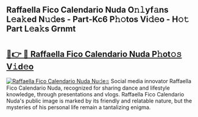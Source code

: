## Raffaella Fico Calendario Nuda O𝚗𝚕yf𝚊ns L𝚎a𝚔ed N𝚞𝚍es - Part-Kc6 P𝚑𝚘tos Vi𝚍𝚎o - H𝚘𝚝 Part L𝚎a𝚔s Grnmt

# <h2><a href="http://kf5xhci.oniu.top/?m=Raffaella+Fico+Calendario+Nuda">🔗👉 🔴 Raffaella Fico Calendario Nuda P𝚑ot𝚘𝚜 V𝚒d𝚎o</a></h2>

[![Raffaella Fico Calendario Nuda Nu𝚍e𝚜](https://i.imgur.com/0qMVB7G.gif)](http://kf5xhci.oniu.top/?m=Raffaella+Fico+Calendario+Nuda)
Social media innovator Raffaella Fico Calendario Nuda, recognized for sharing dance and lifestyle knowledge, through presentations and vlogs. Raffaella Fico Calendario Nuda's public image is marked by its friendly and relatable nature, but the mysteries of his personal life remain a tantalizing enigma.  
